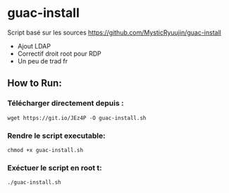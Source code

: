 # guac-install
Script basé sur les sources https://github.com/MysticRyuujin/guac-install
 - Ajout LDAP
 - Correctif droit root pour RDP
 - Un peu de trad fr

## How to Run:

### Télécharger directement depuis :

`wget https://git.io/JEz4P -O guac-install.sh`

### Rendre le script executable:

`chmod +x guac-install.sh`

### Exéctuer le script en root t:

`./guac-install.sh`
